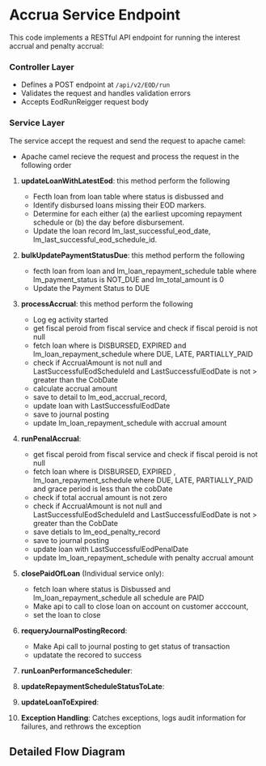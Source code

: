 
# Accrua Service Endpoint

This code implements a RESTful API endpoint for running the interest accrual and penalty accrual:

### Controller Layer

- Defines a POST endpoint at `/api/v2/EOD/run`
- Validates the request and handles validation errors
- Accepts EodRunReigger request body

### Service Layer

The service accept the request and send the request to apache camel:
- Apache camel recieve the request and process the request in the following order


1. **updateLoanWithLatestEod**: this method perform the following
   - Fecth loan  from loan table where status is disbussed and
   - Identify disbursed loans missing their EOD markers.
   - Determine for each either (a) the earliest upcoming repayment schedule or (b) the day before disbursement.
   - Update the loan record lm_last_successful_eod_date, lm_last_successful_eod_schedule_id.
     
3. **bulkUpdatePaymentStatusDue**: this method perform the following
   - fecth loan from loan and lm_loan_repayment_schedule table where lm_payment_status is NOT_DUE and lm_total_amount is 0
   - Update the Payment Status to DUE

4. **processAccrual**: this method perform the following
   - Log eg activity started
   - get fiscal peroid from  fiscal service and check if fiscal peroid is not null
   - fetch loan where is DISBURSED, EXPIRED and lm_loan_repayment_schedule where DUE, LATE, PARTIALLY_PAID
   - check if AccrualAmount is not null and LastSuccessfulEodScheduleId and  LastSuccessfulEodDate is not > greater than the CobDate
   - calculate accrual amount
   - save to detail to lm_eod_accrual_record,
   - update loan with LastSuccessfulEodDate
   - save to journal posting
   - update lm_loan_repayment_schedule with accrual amount

5. **runPenalAccrual**:
   - get fiscal peroid from  fiscal service and check if fiscal peroid is not null
   - fetch loan where is DISBURSED, EXPIRED , lm_loan_repayment_schedule where DUE, LATE, PARTIALLY_PAID and grace period is less than the cobDate
   - check if total accrual amount is not zero
   - check if AccrualAmount is not null and LastSuccessfulEodScheduleId and  LastSuccessfulEodDate is not > greater than the CobDate
   - save detials to lm_eod_penalty_record
   - save to journal posting
   - update loan with LastSuccessfulEodPenalDate
   - update lm_loan_repayment_schedule with penalty accrual amount


6. **closePaidOfLoan** (Individual service only):
   - fetch loan where status is Disbussed and lm_loan_repayment_schedule all schedule are PAID
   - Make api to call to close loan on account on customer acccount,
   - set the loan to close

7. **requeryJournalPostingRecord**:
   - Make Api call to journal posting to get status of transaction
   - updatate the recored to success 

8. **runLoanPerformanceScheduler**:


9. **updateRepaymentScheduleStatusToLate**:
 
10. **updateLoanToExpired**:



12. **Exception Handling**: Catches exceptions, logs audit information for failures, and rethrows the exception

## Detailed Flow Diagram
